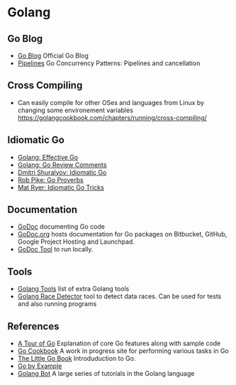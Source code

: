 # Golang

## Go Blog

* [Go Blog](https://blog.golang.org/) Official Go Blog
* [Pipelines](https://blog.golang.org/pipelines) Go Concurrency Patterns: Pipelines and cancellation

## Cross Compiling

* Can easily compile for other OSes and languages from Linux by changing some environement variables https://golangcookbook.com/chapters/running/cross-compiling/

## Idiomatic Go

* [Golang: Effective Go](https://golang.org/doc/effective_go.html)
* [Golang: Go Review Comments](https://github.com/golang/go/wiki/CodeReviewComments)
* [Dmitri Shuralyov: Idiomatic Go](https://dmitri.shuralyov.com/idiomatic-go)
* [Rob Pike: Go Proverbs](https://go-proverbs.github.io/)
* [Mat Ryer: Idiomatic Go Tricks](https://medium.com/@matryer/idiomatic-go-tricks-62abea5c50fb)

## Documentation

* [GoDoc](https://blog.golang.org/godoc-documenting-go-code) documenting Go code
* [GoDoc.org](https://godoc.org/) hosts documentation for Go packages on Bitbucket, GitHub, Google Project Hosting and Launchpad.
* [GoDoc Tool](https://godoc.org/golang.org/x/tools/cmd/godoc) to run locally.

## Tools

* [Golang Tools](https://godoc.org/golang.org/x/tools) list of extra Golang tools
* [Golang Race Detector](https://golang.org/doc/articles/race_detector.html) tool to detect data races. Can be used for tests and also running programs

## References

* [A Tour of Go](https://tour.golang.org/list) Explanation of core Go features along with sample code
* [Go Cookbook](https://golangcookbook.com/) A work in progress site for performing various tasks in Go
* [The Little Go Book](https://www.openmymind.net/The-Little-Go-Book/) Introduduction to Go.
* [Go by Example](https://gobyexample.com/)
* [Golang Bot](https://golangbot.com/) A large series of tutorials in the Golang language